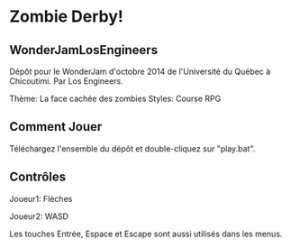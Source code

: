 Zombie Derby!
=============

WonderJamLosEngineers
---------------------

Dépôt pour le WonderJam d'octobre 2014 de l'Université du Québec à Chicoutimi. Par Los Engineers.

Thème: 
    La face cachée des zombies
Styles:
    Course
    RPG
    
Comment Jouer
-------------

Téléchargez l'ensemble du dépôt et double-cliquez sur "play.bat".

Contrôles
---------

Joueur1: Flèches

Joueur2: WASD

Les touches Entrée, Espace et Escape sont aussi utilisés dans les menus.

